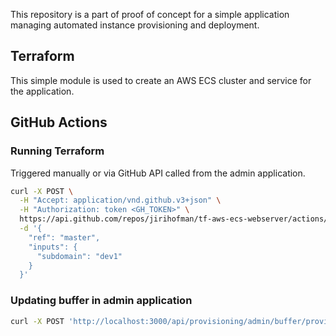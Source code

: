This repository is a part of proof of concept for a simple application managing automated instance provisioning and deployment.

## Terraform
This simple module is used to create an AWS ECS cluster and service for the application.

## GitHub Actions
### Running Terraform
Triggered manually or via GitHub API called from the admin application.
```sh
curl -X POST \
  -H "Accept: application/vnd.github.v3+json" \
  -H "Authorization: token <GH_TOKEN>" \
  https://api.github.com/repos/jirihofman/tf-aws-ecs-webserver/actions/workflows/cluster-buffer-create.yml/dispatches \
  -d '{
    "ref": "master",
    "inputs": {
      "subdomain": "dev1"
    }
  }'
```
### Updating buffer in admin application
```sh
curl -X POST 'http://localhost:3000/api/provisioning/admin/buffer/provisioned' -H 'Content-Type: application/json' -d '{"subdomain":"test-f49ih"}'
